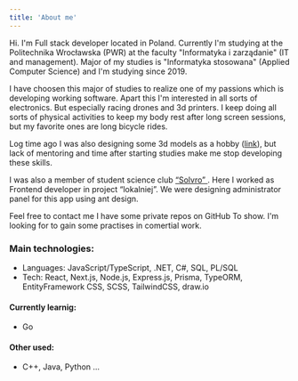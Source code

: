 ```yaml
---
title: 'About me'
---
```

Hi. I'm Full stack developer located in Poland. Currently I'm studying at the Politechnika Wrocławska (PWR) at the faculty "Informatyka i zarządanie" (IT and management). Major of my studies is "Informatyka stosowana" (Applied Computer Science) and I'm studying since 2019.

I have choosen this major of studies to realize one of my passions which is developing working software. Apart this I'm interested in all sorts of electronics. But especially racing drones and 3d printers. I keep doing all sorts of physical activities to keep my body rest after long screen sessions, but my favorite ones are long bicycle rides.

Log time ago I was also designing some 3d models as a hobby ([link](https://www.thingiverse.com/ernest13/designs)), but lack of mentoring and time after starting studies make me stop developing these skills.

I was also a member of student science club [“Solvro” ](https://solvro.pwr.edu.pl/). Here I worked as Frontend developer in project “lokalniej”. We were designing administrator panel for this app using ant design.

Feel free to contact me I have some private repos on GitHub To show. I'm looking for to gain some practises in comertial work.

### Main technologies:

- Languages: JavaScript/TypeScript, .NET, C#, SQL, PL/SQL
- Tech: React, Next.js, Node.js, Express.js, Prisma, TypeORM, EntityFramework CSS, SCSS, TailwindCSS, draw.io

#### Currently learnig:

- Go

#### Other used:

- C++, Java, Python ...
